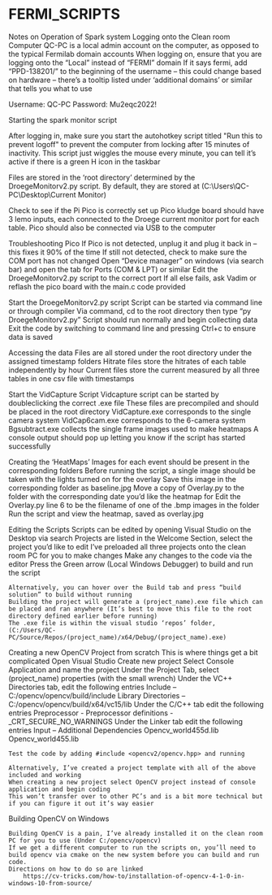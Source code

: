 # FERMI_SCRIPTS

Notes on Operation of Spark system
Logging onto the Clean room Computer
QC-PC is a local admin account on the computer, as opposed to the typical Fermilab domain accounts 
When logging on, ensure that you are logging onto the “Local” instead of “FERMI” domain
If it says fermi, add “PPD-138201/” to the beginning of the username – this could change based on hardware – there’s a tooltip listed under ‘additional domains’ or similar that tells you what to use 

Username: QC-PC
Password: Mu2eqc2022!

Starting the spark monitor script


After logging in, make sure you start the autohotkey script titled "Run this to prevent logoff" to prevent the computer from locking after 15 minutes of inactivity.
This script just wiggles the mouse every minute, you can tell it’s active if there is a green H icon in the taskbar

Files are stored in the ‘root directory’ determined by the DroegeMonitorv2.py script. By default, they are stored at (C:\Users\QC-PC\Desktop\Current Monitor\)

Check to see if the Pi Pico is correctly set up
Pico kludge board should have 3 lemo inputs, each connected to the Droege current monitor port for each table.
	Pico should also be connected via USB to the computer
	

Troubleshooting Pico
	If Pico is not detected, unplug it and plug it back in – this fixes it 90% of the time
	If still not detected, check to make sure the COM port has not changed
Open “Device manager” on windows (via search bar) and open the tab for Ports (COM & LPT) or similar
Edit the DroegeMonitorv2.py script to the correct port
If all else fails, ask Vadim or reflash the pico board with the main.c code provided

Start the DroegeMonitorv2.py script
	Script can be started via command line or through compiler
	Via command, cd to the root directory then type “py DroegeMonitorv2.py”
	Script should run normally and begin collecting data
	Exit the code by switching to command line and pressing Ctrl+c to ensure data is saved
	
Accessing the data
	Files are all stored under the root directory under the assigned timestamp folders
	Hitrate files store the hitrates of each table independently by hour
	Current files store the current measured by all three tables in one csv file with timestamps
	
Start the VidCapture Script
	Vidcapture script can be started by doubleclicking the correct .exe file
	These files are precompiled and should be placed in the root directory
	VidCapture.exe corresponds to the single camera system
	VidCap6cam.exe corresponds to the 6-camera system
	Bgsubtract.exe collects the single frame images used to make heatmaps
	A console output should pop up letting you know if the script has started successfully
	
Creating the ‘HeatMaps’
	Images for each event should be present in the corresponding folders
	Before running the script, a single image should be taken with the lights turned on for the overlay
	Save this image in the corresponding folder as baseline.jpg
	Move a copy of Overlay.py to the folder with the corresponding date you’d like the heatmap for
	Edit the Overlay.py line 6 to be the filename of one of the .bmp images in the folder
	Run the script and view the heatmap, saved as overlay.jpg
	
Editing the Scripts
	Scripts can be edited by opening Visual Studio on the Desktop via search
	Projects are listed in the Welcome Section, select the project you’d like to edit
	I’ve preloaded all three projects onto the clean room PC for you to make changes
	Make any changes to the code via the editor
	Press the Green arrow (Local Windows Debugger) to build and run the script
	
	Alternatively, you can hover over the Build tab and press “build solution” to build without running	
	Building the project will generate a (project_name).exe file which can be placed and ran anywhere (It’s best to move this file to the root directory defined earlier before running)
	The .exe file is within the visual studio ‘repos’ folder, (C:/Users/QC-PC/Source/Repos/(project_name)/x64/Debug/(project_name).exe)


Creating a new OpenCV Project from scratch
	This is where things get a bit complicated
	Open Visual Studio
	Create new project
	Select Console Application and name the project
	Under the Project Tab, select (project_name) properties (with the small wrench)
	Under the VC++ Directories tab, edit the following entries
		Include – 
			C:/opencv/opencv/build/include
		Library Directories – 
			C:/opencv/opencv/build/x64/vc15/lib
	Under the C/C++ tab edit the following entries
		Preprocessor - Preprocessor definitions -
			_CRT_SECURE_NO_WARNINGS
	Under the Linker tab edit the following entries
		Input – Additional Dependencies
			Opencv_world455d.lib
			Opencv_world455.lib

	Test the code by adding #include <opencv2/opencv.hpp> and running
	
	Alternatively, I’ve created a project template with all of the above included and working
	When creating a new project select OpenCV project instead of console application and begin coding
	This won’t transfer over to other PC’s and is a bit more technical but if you can figure it out it’s way easier
	
Building OpenCV on Windows

	Building OpenCV is a pain, I’ve already installed it on the clean room PC for you to use (Under C:/opencv/opencv)
	If we get a different computer to run the scripts on, you’ll need to build opencv via cmake on the new system before you can build and run code.
	Directions on how to do so are linked
		https://cv-tricks.com/how-to/installation-of-opencv-4-1-0-in-windows-10-from-source/

